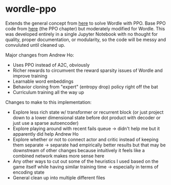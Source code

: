# wordle-ppo
Extends the general concept from [here](https://github.com/andrewkho/wordle-solver/tree/4495ae13ca31ae0f9784b847e34d7ef4117a1819) to solve Wordle with PPO. Base PPO code from [here](arena3-chapter2-rl.streamlit.app) (the PPO chapter) but moderately modified for Wordle. This was developed entirely in a single Jupyter Notebook with no thought for quality, proper documentation, or modularity, so the code will be messy and convuluted until cleaned up. 

Major changes from Andrew Ho:
- Uses PPO instead of A2C, obviously
- Richer rewards to circumvent the reward sparsity issues of Wordle and improve training
- Learnable word embeddings
- Behavior cloning from "expert" (entropy drop) policy right off the bat
- Curriculum training all the way up

Changes to make to this implementation:
- Explore less rich state w/ transformer or recurrent block (or just project down to a lower dimensional state before dot product with decoder or just use a sparse autoencoder) 
- Explore playing around with recent fails queue -> didn't help me but it apparently did help Andrew Ho
- Explore whether or not to connect actor and critic instead of keeping them separate -> separate had empirically better results but that may be downstream of other changes because intuitively it feels like a combined network makes more sense here
- Any other ways to cut out some of the heuristics I used based on the game itself while having similar training time -> especially in terms of encoding state
- General clean up into multiple different files
